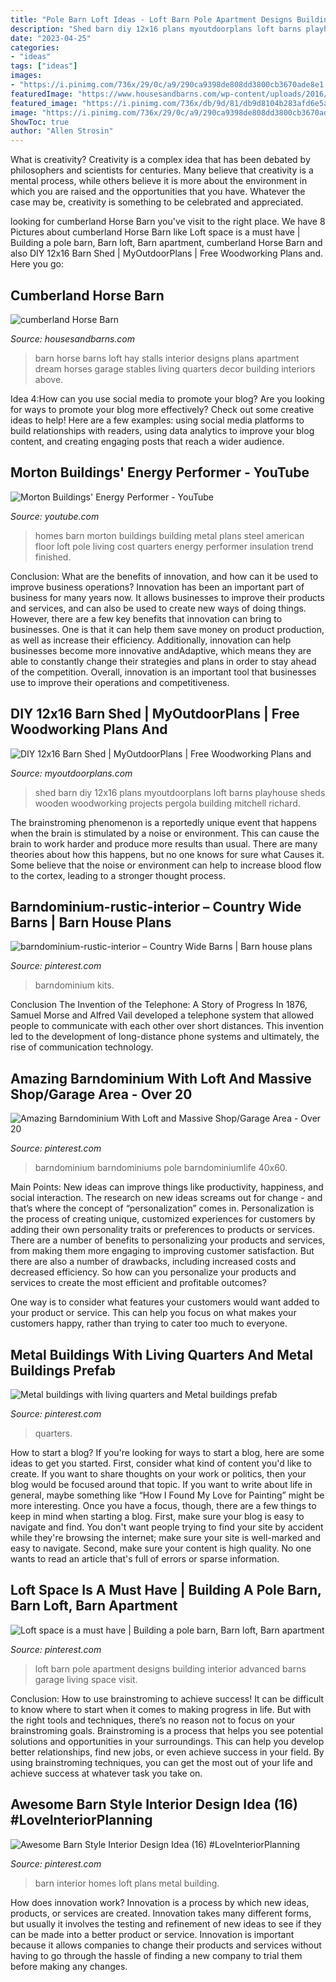 ```yaml
---
title: "Pole Barn Loft Ideas - Loft Barn Pole Apartment Designs Building Interior Advanced Barns Garage Living Space Visit"
description: "Shed barn diy 12x16 plans myoutdoorplans loft barns playhouse sheds wooden woodworking projects pergola building mitchell richard"
date: "2023-04-25"
categories:
- "ideas"
tags: ["ideas"]
images:
- "https://i.pinimg.com/736x/29/0c/a9/290ca9398de808dd3800cb3670ade8e1.jpg"
featuredImage: "https://www.housesandbarns.com/wp-content/uploads/2016/01/Horse-barn-interior.jpg"
featured_image: "https://i.pinimg.com/736x/db/9d/81/db9d8104b283afd6e5a12e07fb2547eb.jpg"
image: "https://i.pinimg.com/736x/29/0c/a9/290ca9398de808dd3800cb3670ade8e1.jpg"
ShowToc: true
author: "Allen Strosin"
---
```



What is creativity?
Creativity is a complex idea that has been debated by philosophers and scientists for centuries. Many believe that creativity is a mental process, while others believe it is more about the environment in which you are raised and the opportunities that you have. Whatever the case may be, creativity is something to be celebrated and appreciated.

	

		
looking for cumberland Horse Barn you've visit to the right place. We have 8 Pictures about cumberland Horse Barn like Loft space is a must have | Building a pole barn, Barn loft, Barn apartment, cumberland Horse Barn and also DIY 12x16 Barn Shed | MyOutdoorPlans | Free Woodworking Plans and. Here you go:
		
    
## Cumberland Horse Barn

<img loading=lazy src="https://www.housesandbarns.com/wp-content/uploads/2016/01/Horse-barn-interior.jpg" onerror="this.onerror=null;this.src='https://tse2.mm.bing.net/th?id=OIP.FSdEK3QQKfFPoPn122QzowHaLI&amp;pid=15.1';" alt="cumberland Horse Barn">

_Source: housesandbarns.com_

>barn horse barns loft hay stalls interior designs plans apartment dream horses garage stables living quarters decor building interiors above. 

	

Idea 4:How can you use social media to promote your blog?
Are you looking for ways to promote your blog more effectively? Check out some creative ideas to help! Here are a few examples: using social media platforms to build relationships with readers, using data analytics to improve your blog content, and creating engaging posts that reach a wider audience.

    
## Morton Buildings&#039; Energy Performer - YouTube

<img loading=lazy src="http://i.ytimg.com/vi/mlbBctombI0/maxresdefault.jpg" onerror="this.onerror=null;this.src='https://tse3.mm.bing.net/th?id=OIP.yWr_0t4By2s-I1ls-MqdEgHaEK&amp;pid=15.1';" alt="Morton Buildings&#039; Energy Performer - YouTube">

_Source: youtube.com_

>homes barn morton buildings building metal plans steel american floor loft pole living cost quarters energy performer insulation trend finished. 

	

Conclusion: What are the benefits of innovation, and how can it be used to improve business operations?
Innovation has been an important part of business for many years now. It allows businesses to improve their products and services, and can also be used to create new ways of doing things. However, there are a few key benefits that innovation can bring to businesses. One is that it can help them save money on product production, as well as increase their efficiency. Additionally, innovation can help businesses become more innovative andAdaptive, which means they are able to constantly change their strategies and plans in order to stay ahead of the competition. Overall, innovation is an important tool that businesses use to improve their operations and competitiveness.

    
## DIY 12x16 Barn Shed | MyOutdoorPlans | Free Woodworking Plans And

<img loading=lazy src="http://myoutdoorplans.com/wp-content/uploads/2016/06/Barn-shed-loft.jpg" onerror="this.onerror=null;this.src='https://tse1.mm.bing.net/th?id=OIP.PyaDhW-12w7ymMsRqdNQywHaE8&amp;pid=15.1';" alt="DIY 12x16 Barn Shed | MyOutdoorPlans | Free Woodworking Plans and">

_Source: myoutdoorplans.com_

>shed barn diy 12x16 plans myoutdoorplans loft barns playhouse sheds wooden woodworking projects pergola building mitchell richard. 

	

The brainstroming phenomenon is a reportedly unique event that happens when the brain is stimulated by a noise or environment. This can cause the brain to work harder and produce more results than usual. There are many theories about how this happens, but no one knows for sure what Causes it. Some believe that the noise or environment can help to increase blood flow to the cortex, leading to a stronger thought process.

    
## Barndominium-rustic-interior – Country Wide Barns | Barn House Plans

<img loading=lazy src="https://i.pinimg.com/736x/db/9d/81/db9d8104b283afd6e5a12e07fb2547eb.jpg" onerror="this.onerror=null;this.src='https://tse1.mm.bing.net/th?id=OIP.YSpm9BTnxvabujZW2-gktQHaGU&amp;pid=15.1';" alt="barndominium-rustic-interior – Country Wide Barns | Barn house plans">

_Source: pinterest.com_

>barndominium kits. 

	

Conclusion
The Invention of the Telephone: A Story of Progress
In 1876, Samuel Morse and Alfred Vail developed a telephone system that allowed people to communicate with each other over short distances. This invention led to the development of long-distance phone systems and ultimately, the rise of communication technology.

    
## Amazing Barndominium With Loft And Massive Shop/Garage Area - Over 20

<img loading=lazy src="https://i.pinimg.com/736x/29/0c/a9/290ca9398de808dd3800cb3670ade8e1.jpg" onerror="this.onerror=null;this.src='https://tse4.mm.bing.net/th?id=OIP.Cn7IzwCIUKykNRUc7GTu-gHaEk&amp;pid=15.1';" alt="Amazing Barndominium With Loft and Massive Shop/Garage Area - Over 20">

_Source: pinterest.com_

>barndominium barndominiums pole barndominiumlife 40x60. 

	

Main Points: New ideas can improve things like productivity, happiness, and social interaction.
The research on new ideas screams out for change - and that’s where the concept of “personalization” comes in. Personalization is the process of creating unique, customized experiences for customers by adding their own personality traits or preferences to products or services.
There are a number of benefits to personalizing your products and services, from making them more engaging to improving customer satisfaction. But there are also a number of drawbacks, including increased costs and decreased efficiency. So how can you personalize your products and services to create the most efficient and profitable outcomes?

One way is to consider what features your customers would want added to your product or service. This can help you focus on what makes your customers happy, rather than trying to cater too much to everyone.

    
## Metal Buildings With Living Quarters And Metal Buildings Prefab

<img loading=lazy src="https://i.pinimg.com/736x/cf/06/4f/cf064f47a9032334653db4e8b4b2a548.jpg" onerror="this.onerror=null;this.src='https://tse4.mm.bing.net/th?id=OIP.xf9gq7k3hSLt2Lc_DiCXPgHaFt&amp;pid=15.1';" alt="Metal buildings with living quarters and Metal buildings prefab">

_Source: pinterest.com_

>quarters. 

	

How to start a blog?
If you're looking for ways to start a blog, here are some ideas to get you started. First, consider what kind of content you'd like to create. If you want to share thoughts on your work or politics, then your blog would be focused around that topic. If you want to write about life in general, maybe something like “How I Found My Love for Painting” might be more interesting. Once you have a focus, though, there are a few things to keep in mind when starting a blog. First, make sure your blog is easy to navigate and find. You don't want people trying to find your site by accident while they're browsing the internet; make sure your site is well-marked and easy to navigate. Second, make sure your content is high quality. No one wants to read an article that's full of errors or sparse information.

    
## Loft Space Is A Must Have | Building A Pole Barn, Barn Loft, Barn Apartment

<img loading=lazy src="https://i.pinimg.com/736x/74/d2/3e/74d23e22543e7f6b5cb56120353624aa--loft-spaces-barn.jpg" onerror="this.onerror=null;this.src='https://tse2.mm.bing.net/th?id=OIP.Zv5PJS3aGJ5IbfVYzXFCGgHaFj&amp;pid=15.1';" alt="Loft space is a must have | Building a pole barn, Barn loft, Barn apartment">

_Source: pinterest.com_

>loft barn pole apartment designs building interior advanced barns garage living space visit. 

	

Conclusion: How to use brainstroming to achieve success!
It can be difficult to know where to start when it comes to making progress in life. But with the right tools and techniques, there’s no reason not to focus on your brainstroming goals. Brainstroming is a process that helps you see potential solutions and opportunities in your surroundings. This can help you develop better relationships, find new jobs, or even achieve success in your field. By using brainstroming techniques, you can get the most out of your life and achieve success at whatever task you take on.

    
## Awesome Barn Style Interior Design Idea (16) #LoveInteriorPlanning

<img loading=lazy src="https://i.pinimg.com/736x/58/b3/4b/58b34bd7c9e4e0f490ac5060dd921f36.jpg" onerror="this.onerror=null;this.src='https://tse1.mm.bing.net/th?id=OIP.Kuor3LWp1OHzPLYvU1ngBAHaLH&amp;pid=15.1';" alt="Awesome Barn Style Interior Design Idea (16) #LoveInteriorPlanning">

_Source: pinterest.com_

>barn interior homes loft plans metal building. 

	

How does innovation work?
Innovation is a process by which new ideas, products, or services are created. Innovation takes many different forms, but usually it involves the testing and refinement of new ideas to see if they can be made into a better product or service. Innovation is important because it allows companies to change their products and services without having to go through the hassle of finding a new company to trial them before making any changes.

